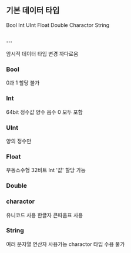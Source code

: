 ## 기본 데이터 타입
Bool
Int
UInt
Float
Double
Charactor
String

### ...
암시적 데이터 타입 변경 까다로움

### Bool
0과 1 할당 불가

### Int
64bit 정수값
양수 음수 0 모두 포함

### UInt
양의 정수만 

### Float
부동소수형
32비트
Int '값' 할당 가능

### Double

### charactor
유니코드 사용
한글자
큰따옴표 사용

### String
여러 문자열
연산자 사용가능
charactor 타입 수용 불가